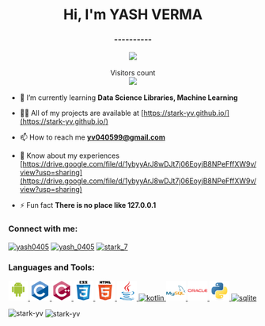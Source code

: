 <h1 align="center">Hi, I'm YASH VERMA</h1>
<h3 align="center">----------</h3>

<p align="center">
  <img width=800 src="https://github-profile-trophy.vercel.app/?username=STARK-yv&column=7&theme=gruvbox&no-frame=true"/>
  </p>
<p align="center">
  Visitors count<br>
  <img src="https://profile-counter.glitch.me/stark-yv/count.svg" />
</p>

- 🌱 I’m currently learning **Data Science Libraries, Machine Learning**

- 👨‍💻 All of my projects are available at [https://stark-yv.github.io/](https://stark-yv.github.io/)

- 📫 How to reach me **yv040599@gmail.com**

- 📄 Know about my experiences [https://drive.google.com/file/d/1ybyyArJ8wDJt7j06EoyjB8NPeFffXW9v/view?usp=sharing](https://drive.google.com/file/d/1ybyyArJ8wDJt7j06EoyjB8NPeFffXW9v/view?usp=sharing)

- ⚡ Fun fact **There is no place like 127.0.0.1**

<h3 align="left">Connect with me:</h3>
<p align="left">
<a href="https://linkedin.com/in/yash0405" target="blank"><img align="center" src="https://cdn.jsdelivr.net/npm/simple-icons@3.0.1/icons/linkedin.svg" alt="yash0405" height="30" width="40" /></a>
<a href="https://instagram.com/yash_0405" target="blank"><img align="center" src="https://cdn.jsdelivr.net/npm/simple-icons@3.0.1/icons/instagram.svg" alt="yash_0405" height="30" width="40" /></a>
<a href="https://www.hackerearth.com/stark_7" target="blank"><img align="center" src="https://cdn.jsdelivr.net/npm/simple-icons@3.0.1/icons/hackerearth.svg" alt="stark_7" height="30" width="40" /></a>
</p>

<h3 align="left">Languages and Tools:</h3>
<p align="left"> <a href="https://developer.android.com" target="_blank"> <img src="https://raw.githubusercontent.com/devicons/devicon/master/icons/android/android-original-wordmark.svg" alt="android" width="40" height="40"/> </a> <a href="https://www.cprogramming.com/" target="_blank"> <img src="https://raw.githubusercontent.com/devicons/devicon/master/icons/c/c-original.svg" alt="c" width="40" height="40"/> </a> <a href="https://www.w3schools.com/cpp/" target="_blank"> <img src="https://raw.githubusercontent.com/devicons/devicon/master/icons/cplusplus/cplusplus-original.svg" alt="cplusplus" width="40" height="40"/> </a> <a href="https://www.w3schools.com/css/" target="_blank"> <img src="https://raw.githubusercontent.com/devicons/devicon/master/icons/css3/css3-original-wordmark.svg" alt="css3" width="40" height="40"/> </a> <a href="https://www.w3.org/html/" target="_blank"> <img src="https://raw.githubusercontent.com/devicons/devicon/master/icons/html5/html5-original-wordmark.svg" alt="html5" width="40" height="40"/> </a> <a href="https://www.java.com" target="_blank"> <img src="https://raw.githubusercontent.com/devicons/devicon/master/icons/java/java-original.svg" alt="java" width="40" height="40"/> </a> <a href="https://kotlinlang.org" target="_blank"> <img src="https://www.vectorlogo.zone/logos/kotlinlang/kotlinlang-icon.svg" alt="kotlin" width="40" height="40"/> </a> <a href="https://www.mysql.com/" target="_blank"> <img src="https://raw.githubusercontent.com/devicons/devicon/master/icons/mysql/mysql-original-wordmark.svg" alt="mysql" width="40" height="40"/> </a> <a href="https://www.oracle.com/" target="_blank"> <img src="https://raw.githubusercontent.com/devicons/devicon/master/icons/oracle/oracle-original.svg" alt="oracle" width="40" height="40"/> </a> <a href="https://www.python.org" target="_blank"> <img src="https://raw.githubusercontent.com/devicons/devicon/master/icons/python/python-original.svg" alt="python" width="40" height="40"/> </a> <a href="https://www.sqlite.org/" target="_blank"> <img src="https://www.vectorlogo.zone/logos/sqlite/sqlite-icon.svg" alt="sqlite" width="40" height="40"/> </a> </p>

<p><img align="left" src="https://github-readme-stats.vercel.app/api/top-langs?username=stark-yv&show_icons=true&locale=en&layout=compact" alt="stark-yv" /></p>

<p>&nbsp;<img align="center" src="https://github-readme-stats.vercel.app/api?username=stark-yv&show_icons=true&locale=en" alt="stark-yv" /></p>
